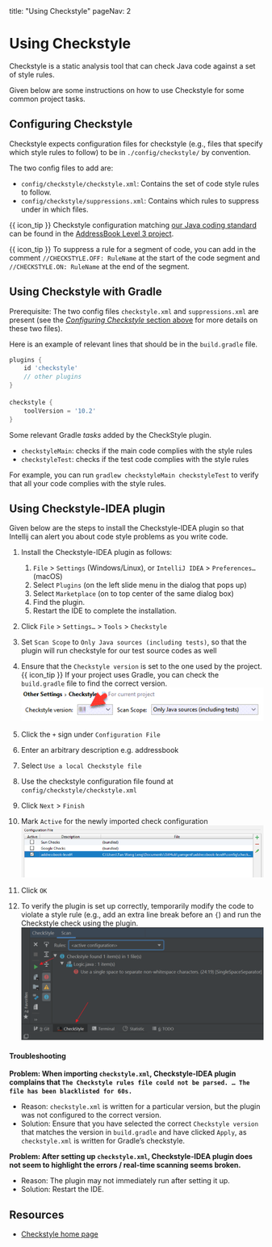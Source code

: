 <frontmatter>
  title: "Using Checkstyle"
  pageNav: 2
</frontmatter>

# Using Checkstyle

<div class="lead">

Checkstyle is a static analysis tool that can check Java code against a set of style rules.
</div>

Given below are some instructions on how to use Checkstyle for some common project tasks.

<!-- ==================================================================================================== -->

## Configuring Checkstyle

Checkstyle expects configuration files for checkstyle (e.g., files that specify which style rules to follow) to be in `./config/checkstyle/` by convention.

The two config files to add are:

* `config/checkstyle/checkstyle.xml`:  Contains the set of code style rules to follow.
* `config/checkstyle/suppressions.xml`: Contains which rules to suppress under in which files.

{{ icon_tip }} Checkstyle configuration matching [our Java coding standard](../conventions/java/intermediate.html) can be found in the [AddressBook Level 3 project](https://github.com/se-edu/addressbook-level3/tree/master/config/checkstyle).

{{ icon_tip }} To suppress a rule for a segment of code, you can add in the comment `//CHECKSTYLE.OFF: RuleName` at the start of the code segment and `//CHECKSTYLE.ON: RuleName` at the end of the segment.


<!-- ==================================================================================================== -->

## Using Checkstyle with Gradle

<div id="config-prereq">

Prerequisite: The two config files `checkstyle.xml` and `suppressions.xml` are present (see the [_Configuring Checkstyle_ section above](#configuring-checkstyle) for more details on these two files).
</div>

Here is an example of relevant lines that should be in the `build.gradle` file.

```groovy {highlight-lines="2,6-8", heading="build.gradle"}
plugins {
    id 'checkstyle'
    // other plugins
}

checkstyle {
    toolVersion = '10.2'
}
```

Some relevant Gradle _tasks_ added by the CheckStyle plugin.
* `checkstyleMain`: checks if the main code complies with the style rules
* `checkstyleTest`: checks if the test code complies with the style rules

For example, you can run `gradlew checkstyleMain checkstyleTest` to verify that all your code complies with the style rules.

<!-- ==================================================================================================== -->

## Using Checkstyle-IDEA plugin

<include src="checkstyle.md#config-prereq" />

Given below are the steps to install the Checkstyle-IDEA plugin so that Intellij can alert you about code style problems as you write code.

1. Install the Checkstyle-IDEA plugin as follows:
   1. `File` \> `Settings` (Windows/Linux), or `IntelliJ IDEA` \> `Preferences…​` (macOS)
   1. Select `Plugins` (on the left slide menu in the dialog that pops up)
   1. Select `Marketplace` (on to top center of the same dialog box)
   1. Find the plugin.
   1. Restart the IDE to complete the installation.

1. Click `File` \> `Settings…​` \> `Tools` \> `Checkstyle`

1. Set `Scan Scope` to `Only Java sources (including tests)`, so that the plugin will run checkstyle for our test source codes as well

1. Ensure that the `Checkstyle version` is set to the one used by the project.<br>
{{ icon_tip }} If your project uses Gradle, you can check the `build.gradle` file to find the correct version.<br>
   ![checkstyle idea scan scope](images/checkstyle/checkstyle-idea-scan-scope.png)

1.  Click the `+` sign under `Configuration File`

1.  Enter an arbitrary description e.g. addressbook

1.  Select `Use a local Checkstyle file`

1.  Use the checkstyle configuration file found at `config/checkstyle/checkstyle.xml`

1.  Click `Next` \> `Finish`

1. Mark `Active` for the newly imported check configuration<br>
  ![checkstyle idea configuration](images/checkstyle/checkstyle-idea-configuration.png)

1. Click `OK`

1. To verify the plugin is set up correctly, temporarily modify the code to violate a style rule (e.g., add an extra line break before an `{`) and run the Checkstyle check using the plugin.<br>
   <img src="images/checkstyle/runCheckstyle.png" width="800" />

#### Troubleshooting

**Problem: When importing `checkstyle.xml`, Checkstyle-IDEA plugin complains that `The Checkstyle rules file could not be parsed. …​ The file has been blacklisted for 60s.`**
* Reason: `checkstyle.xml` is written for a particular version, but the plugin was not configured to the correct version.
* Solution: Ensure that you have selected the correct `Checkstyle
    version` that matches the version in `build.gradle` and have clicked
    `Apply`, as `checkstyle.xml` is written for Gradle’s checkstyle.

**Problem: After setting up `checkstyle.xml`, Checkstyle-IDEA plugin does not seem to highlight the errors / real-time scanning seems broken.**
* Reason: The plugin may not immediately run after setting it up.
* Solution: Restart the IDE.

<!-- ==================================================================================================== -->

## Resources

* [Checkstyle home page](https://checkstyle.sourceforge.io/)
